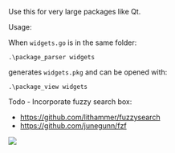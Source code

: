 Use this for very large packages like Qt.

Usage:

When ```widgets.go``` is in the same folder:

  ```.\package_parser widgets```

generates ```widgets.pkg``` and can be opened with:

  ```.\package_view widgets```

Todo - Incorporate fuzzy search box:
* https://github.com/lithammer/fuzzysearch
* https://github.com/junegunn/fzf

<a href="https://github.com/5k3105/package_view/blob/master/pkg_widgets.png?raw=true"><img src="https://github.com/5k3105/package_view/blob/master/pkg_widgets.png?raw=true"></a>

